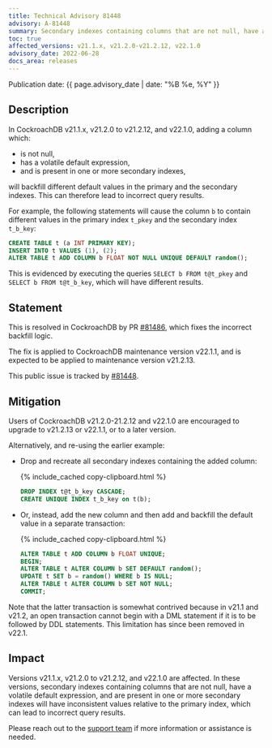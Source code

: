 ```yaml
---
title: Technical Advisory 81448
advisory: A-81448
summary: Secondary indexes containing columns that are not null, have a volatile default expression, and are present in one or more secondary indexes will have inconsistent values relative to the primary index, which can lead to incorrect query results.
toc: true
affected_versions: v21.1.x, v21.2.0-v21.2.12, v22.1.0
advisory_date: 2022-06-28
docs_area: releases
---
```


Publication date: {{ page.advisory_date | date: "%B %e, %Y" }}

## Description

In CockroachDB v21.1.x, v21.2.0 to v21.2.12, and v22.1.0, adding a column which:

- is not null,
- has a volatile default expression,
- and is present in one or more secondary indexes,

will backfill different default values in the primary and the secondary indexes. This can therefore lead to incorrect query results. 

For example, the following statements will cause the column `b` to contain different values in the primary index `t_pkey` and the secondary index `t_b_key`:

~~~ sql
CREATE TABLE t (a INT PRIMARY KEY);
INSERT INTO t VALUES (1), (2);
ALTER TABLE t ADD COLUMN b FLOAT NOT NULL UNIQUE DEFAULT random();
~~~

This is evidenced by executing the queries `SELECT b FROM t@t_pkey` and `SELECT b FROM t@t_b_key`, which will have different results.

## Statement

This is resolved in CockroachDB by PR [#81486](https://github.com/cockroachdb/cockroach/pull/81486), which fixes the incorrect backfill logic.

The fix is applied to CockroachDB maintenance version v22.1.1, and is expected to be applied to maintenance version v21.2.13.

This public issue is tracked by [#81448](https://github.com/cockroachdb/cockroach/issues/81448).

## Mitigation

Users of CockroachDB v21.2.0-21.2.12 and v22.1.0 are encouraged to upgrade to v21.2.13 or v22.1.1, or to a later version.

Alternatively, and re-using the earlier example:

- Drop and recreate all secondary indexes containing the added column:
	
	{% include_cached copy-clipboard.html %}
	~~~ sql
	DROP INDEX t@t_b_key CASCADE;
	CREATE UNIQUE INDEX t_b_key on t(b);
	~~~

- Or, instead, add the new column and then add and backfill the default value in a separate transaction:
	
	{% include_cached copy-clipboard.html %}
	~~~ sql
	ALTER TABLE t ADD COLUMN b FLOAT UNIQUE;
	BEGIN;
	ALTER TABLE t ALTER COLUMN b SET DEFAULT random();
	UPDATE t SET b = random() WHERE b IS NULL;
	ALTER TABLE t ALTER COLUMN b SET NOT NULL;
	COMMIT;
	~~~

Note that the latter transaction is somewhat contrived because in v21.1 and v21.2, an open transaction cannot begin with a DML statement if it is to be followed by DDL statements. This limitation has since been removed in v22.1.

## Impact

Versions v21.1.x, v21.2.0 to v21.2.12, and v22.1.0 are affected. In these versions, secondary indexes containing columns that are not null, have a volatile default expression, and are present in one or more secondary indexes will have inconsistent values relative to the primary index, which can lead to incorrect query results.

Please reach out to the [support team](https://support.cockroachlabs.com/) if more information or assistance is needed.